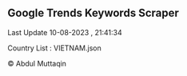 

## Google Trends Keywords Scraper 
 
Last Update 10-08-2023 , 21:41:34

Country List :
VIETNAM.json



© Abdul Muttaqin 
